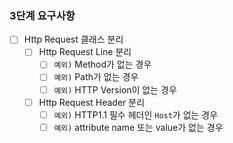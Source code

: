 ### 3단계 요구사항
- [ ] Http Request 클래스 분리
  - [ ] Http Request Line 분리
    - [ ] `예외)` Method가 없는 경우
    - [ ] `예외)` Path가 없는 경우
    - [ ] `예외)` HTTP Version이 없는 경우
  - [ ] Http Request Header 분리
    - [ ]  `예외)` HTTP1.1 필수 헤더인 `Host`가 없는 경우
    - [ ] `예외)` attribute name 또는 value가 없는 경우
